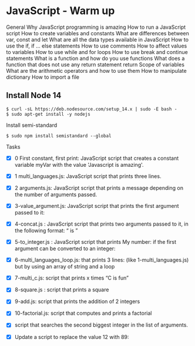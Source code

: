 # JavaScript - Warm up

General
Why JavaScript programming is amazing
How to run a JavaScript script
How to create variables and constants
What are differences between var, const and let
What are all the data types available in JavaScript
How to use the if, if ... else statements
How to use comments
How to affect values to variables
How to use while and for loops
How to use break and continue statements
What is a function and how do you use functions
What does a function that does not use any return statement return
Scope of variables
What are the arithmetic operators and how to use them
How to manipulate dictionary
How to import a file

## Install Node 14
```
$ curl -sL https://deb.nodesource.com/setup_14.x | sudo -E bash -
$ sudo apt-get install -y nodejs
```
Install semi-standard

```
$ sudo npm install semistandard --global

```
Tasks

- [x] 0 First constant, first print:  JavaScript script that creates a constant variable myVar with the value 'Javascript is amazing'.
- [x]  1 multi_languages.js: JavaScript script that prints three lines.
- [x] 2 arguments.js: JavaScript script that prints a message depending on the number of arguments passed.
- [x] 3-value_argument.js: JavaScript script that prints the first argument passed to it:
- [x] 4-concat.js :  JavaScript script that prints two arguments passed to it, in the following format: “ is ”
- [x] 5-to_integer.js : JavaScript script that prints My number: <first argument converted in integer> if the first argument can be converted to an integer:
- [x] 6-multi_languages_loop.js:  that prints 3 lines: (like 1-multi_languages.js) but by using an array of string and a loop
- [x] 7-multi_c.js: script that prints x times “C is fun”
- [x] 8-square.js : script that prints a square
- [x] 9-add.js: script that prints the addition of 2 integers
- [x] 10-factorial.js: script that computes and prints a factorial
- [x] script that searches the second biggest integer in the list of arguments.
- [x] Update a script to replace the value 12 with 89:





